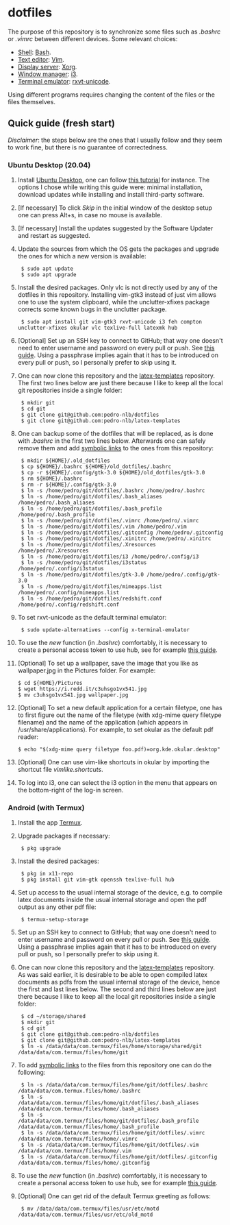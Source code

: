 # dotfiles

The purpose of this repository is to synchronize some files such as *.bashrc* or *.vimrc* between different devices. Some relevant choices:
- [Shell](https://wiki.archlinux.org/index.php/Command-line_shell): [Bash](https://wiki.archlinux.org/index.php/bash).
- [Text editor](https://en.wikipedia.org/wiki/Text_editor): [Vim](https://wiki.archlinux.org/index.php/vim).
- [Display server](https://en.wikipedia.org/wiki/Display_server): [Xorg](https://www.x.org/wiki/).
- [Window manager](https://wiki.archlinux.org/index.php/Window_manager): [i3](https://wiki.archlinux.org/index.php/I3).
- [Terminal emulator](https://en.wikipedia.org/wiki/Terminal_emulator): [rxvt-unicode](https://wiki.archlinux.org/index.php/rxvt-unicode).

Using different programs requires changing the content of the files or the files themselves.

## Quick guide (fresh start)

*Disclaimer*: the steps below are the ones that I usually follow and they seem to work fine, but there is no guarantee of correctedness.

### Ubuntu Desktop (20.04)

1. Install [Ubuntu Desktop](https://ubuntu.com/download/desktop), one can follow [this tutorial](https://ubuntu.com/tutorials/install-ubuntu-desktop#1-overview) for instance. The options I chose while writing this guide were: minimal installation, download updates while installing and install third-party software.

2. [If necessary] To click *Skip* in the initial window of the desktop setup one can press Alt+s, in case no mouse is available.

3. [If necessary] Install the updates suggested by the Software Updater and restart as suggested.

4. Update the sources from which the OS gets the packages and upgrade the ones for which a new version is available: 

        $ sudo apt update
        $ sudo apt upgrade

5. Install the desired packages. Only vlc is not directly used by any of the dotfiles in this repository. Installing vim-gtk3 instead of just vim allows one to use the system clipboard, while the unclutter-xfixes package corrects some known bugs in the unclutter package.

        $ sudo apt install git vim-gtk3 rxvt-unicode i3 feh compton unclutter-xfixes okular vlc texlive-full latexmk hub

6. [Optional] Set up an SSH key to connect to GitHub; that way one doesn't need to enter username and password on every pull or push. See [this guide](https://help.github.com/en/articles/connecting-to-github-with-ssh). Using a passphrase implies again that it has to be introduced on every pull or push, so I personally prefer to skip using it.

7. One can now clone this repository and the [latex-templates](https://github.com/pedro-nlb/latex-templates) repository. The first two lines below are just there because I like to keep all the local git repositories inside a single folder:

        $ mkdir git
        $ cd git
        $ git clone git@github.com:pedro-nlb/dotfiles
        $ git clone git@github.com:pedro-nlb/latex-templates

8. One can backup some of the dotfiles that will be replaced, as is done with *.bashrc* in the first two lines below. Afterwards one can safely remove them and add [symbolic links](https://en.wikipedia.org/wiki/Symbolic_link) to the ones from this repository:

        $ mkdir ${HOME}/.old_dotfiles
        $ cp ${HOME}/.bashrc ${HOME}/old_dotfiles/.bashrc
        $ cp -r ${HOME}/.config/gtk-3.0 ${HOME}/old_dotfiles/gtk-3.0
        $ rm ${HOME}/.bashrc
        $ rm -r ${HOME}/.config/gtk-3.0
        $ ln -s /home/pedro/git/dotfiles/.bashrc /home/pedro/.bashrc
        $ ln -s /home/pedro/git/dotfiles/.bash_aliases /home/pedro/.bash_aliases
        $ ln -s /home/pedro/git/dotfiles/.bash_profile /home/pedro/.bash_profile
        $ ln -s /home/pedro/git/dotfiles/.vimrc /home/pedro/.vimrc
        $ ln -s /home/pedro/git/dotfiles/.vim /home/pedro/.vim
        $ ln -s /home/pedro/git/dotfiles/.gitconfig /home/pedro/.gitconfig
        $ ln -s /home/pedro/git/dotfiles/.xinitrc /home/pedro/.xinitrc
        $ ln -s /home/pedro/git/dotfiles/.Xresources /home/pedro/.Xresources
        $ ln -s /home/pedro/git/dotfiles/i3 /home/pedro/.config/i3
        $ ln -s /home/pedro/git/dotfiles/i3status /home/pedro/.config/i3status
        $ ln -s /home/pedro/git/dotfiles/gtk-3.0 /home/pedro/.config/gtk-3.0
        $ ln -s /home/pedro/git/dotfiles/mimeapps.list /home/pedro/.config/mimeapps.list
        $ ln -s /home/pedro/git/dotfiles/redshift.conf /home/pedro/.config/redshift.conf

9. To set rxvt-unicode as the default terminal emulator:

        $ sudo update-alternatives --config x-terminal-emulator

10. To use the *new* function (in *.bashrc*) comfortably, it is necessary to create a personal access token to use hub, see for example [this guide](https://docs.github.com/en/github/authenticating-to-github/creating-a-personal-access-token).

11. [Optional] To set up a wallpaper, save the image that you like as wallpaper.jpg in the Pictures folder. For example:

        $ cd ${HOME}/Pictures
        $ wget https://i.redd.it/c3uhsgo1vx541.jpg
        $ mv c3uhsgo1vx541.jpg wallpaper.jpg

12. [Optional] To set a new default application for a certain filetype, one has to first figure out the name of the filetype (with xdg-mime query filetype filename) and the name of the application (which appears in /usr/share/applications). For example, to set okular as the default pdf reader:

        $ echo "$(xdg-mime query filetype foo.pdf)=org.kde.okular.desktop"

13. [Optional] One can use vim-like shortcuts in okular by importing the shortcut file *vimlike.shortcuts*.

14. To log into i3, one can select the i3 option in the menu that appears on the bottom-right of the log-in screen.

### Android (with Termux)

1. Install the app [Termux](https://termux.com).

2. Upgrade packages if necessary:

        $ pkg upgrade

3. Install the desired packages:

        $ pkg in x11-repo
        $ pkg install git vim-gtk openssh texlive-full hub

4. Set up access to the usual internal storage of the device, e.g. to compile latex documents inside the usual internal storage and open the pdf output as any other pdf file:

        $ termux-setup-storage

5. Set up an SSH key to connect to GitHub; that way one doesn't need to enter username and password on every pull or push. See [this guide](https://help.github.com/en/articles/connecting-to-github-with-ssh). Using a passphrase implies again that it has to be introduced on every pull or push, so I personally prefer to skip using it.

6. One can now clone this repository and the [latex-templates](https://github.com/pedro-nlb/latex-templates) repository. As was said earlier, it is desirable to be able to open compiled latex documents as pdfs from the usual internal storage of the device, hence the first and last lines below. The second and third lines below are just there because I like to keep all the local git repositories inside a single folder:

        $ cd ~/storage/shared
        $ mkdir git
        $ cd git
        $ git clone git@github.com:pedro-nlb/dotfiles
        $ git clone git@github.com:pedro-nlb/latex-templates
        $ ln -s /data/data/com.termux/files/home/storage/shared/git /data/data/com.termux/files/home/git

7. To add [symbolic links](https://en.wikipedia.org/wiki/Symbolic_link) to the files from this repository one can do the following:

        $ ln -s /data/data/com.termux/files/home/git/dotfiles/.bashrc /data/data/com.termux.files/home/.bashrc
        $ ln -s /data/data/com.termux/files/home/git/dotfiles/.bash_aliases /data/data/com.termux/files/home/.bash_aliases
        $ ln -s /data/data/com.termux/files/home/git/dotfiles/.bash_profile /data/data/com.termux/files/home/.bash_profile
        $ ln -s /data/data/com.termux/files/home/git/dotfiles/.vimrc /data/data/com.termux/files/home/.vimrc
        $ ln -s /data/data/com.termux/files/home/git/dotfiles/.vim /data/data/com.termux/files/home/.vim
        $ ln -s /data/data/com.termux/files/home/git/dotfiles/.gitconfig /data/data/com.termux/files/home/.gitconfig

8. To use the *new* function (in *.bashrc*) comfortably, it is necessary to create a personal access token to use hub, see for example [this guide](https://docs.github.com/en/github/authenticating-to-github/creating-a-personal-access-token).

9. [Optional] One can get rid of the default Termux greeting as follows:

        $ mv /data/data/com.termux/files/usr/etc/motd /data/data/com.termux/files/usr/etc/old_motd
